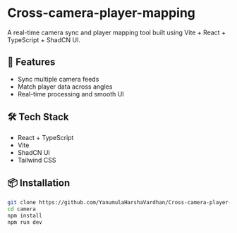 # Cross-camera-player-mapping

A real-time camera sync and player mapping tool built using Vite + React + TypeScript + ShadCN UI.

## 🚀 Features

- Sync multiple camera feeds
- Match player data across angles
- Real-time processing and smooth UI

## 🛠️ Tech Stack

- React + TypeScript
- Vite
- ShadCN UI
- Tailwind CSS

## 📦 Installation

```bash
git clone https://github.com/YanumulaHarshaVardhan/Cross-camera-player-mapping.git
cd camera
npm install
npm run dev
